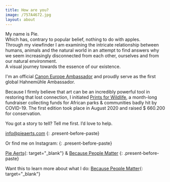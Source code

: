 ```yaml
---
title: How are you?
image: /757A4672.jpg
layout: about
---
```


<div><p>My name is Pie.<br />Which has, contrary to popular belief, nothing to do with apples.<br />Through my viewfinder I am examining the intricate relationship between humans, animals and the natural world in an attempt to find answers why we seem increasingly disconnected from each other, ourselves and from our natural environment.<br />A visual journey towards the essence of our existence.</p><p>I'm an official <a target="_blank" rel="noopener" href="https://www.canon-europe.com/pro/ambassadors/pie-aerts/">Canon Europe Ambassador</a>&nbsp;and proudly serve as the first global Hahnem&uuml;hle Ambassador.&nbsp;</p><p>Because I firmly believe that art can be an incredibly powerful tool in restoring that lost connection, I initiated <a target="_blank" rel="noopener" href="https://www.printsforwildlife.org">Prints for Wildlife</a>, a month-long fundraiser collecting funds for African parks &amp; communities badly hit by COVID-19. The first edition took place in August 2020 and raised $ 660.200 for conservation.&nbsp;</p><p>You got a story to tell? Tell me first. I&rsquo;d love to help.</p></div>

[info@pieaerts.com](mailto:info@pieaerts.com)
{: .present-before-paste}

Or find me on Instagram:
{: .present-before-paste}

[Pie Aerts](https://www.instagram.com/pie_aerts/){: target="_blank"}&nbsp;&&nbsp;[Because People Matter](https://www.instagram.com/because.people.matter/)
{: .present-before-paste}

Want this to learn more about what I do:&nbsp;[Because People Matter](https://www.youtube.com/watch?v=oJcbenttvIA&amp;t=3s){: target="_blank"}
